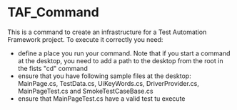 # TAF_Command
This is a command to create an infrastructure for a Test Automation Framework project. To execute it correctly you need: 

- define a place you run your command. Note that if you start a command at the desktop, you need to add a path to the desktop from the root in the fists "cd" command
- ensure that you have following sample files at the desktop: MainPage.cs, TestData.cs, UiKeyWords.cs, DriverProvider.cs, MainPageTest.cs and SmokeTestCaseBase.cs
- ensure that MainPageTest.cs have a valid test tu execute
